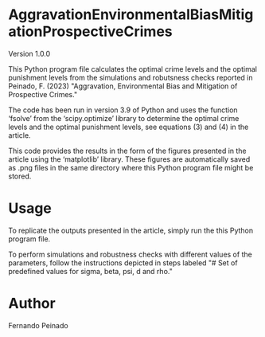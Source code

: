 # AggravationEnvironmentalBiasMitigationProspectiveCrimes
Version 1.0.0

This Python program file calculates the optimal crime levels and the optimal punishment levels from the simulations and robutsness checks reported in Peinado, F. (2023) "Aggravation, Environmental Bias and Mitigation of Prospective Crimes."

The code has been run in version 3.9 of Python and uses the function ‘fsolve’ from the ‘scipy.optimize’ library to determine the optimal crime levels and the optimal punishment levels, see equations (3) and (4) in the article. 

This code provides the results in the form of the figures presented in the article using the ‘matplotlib’ library. These figures are automatically saved as .png files in the same directory where this Python program file might be stored.

# Usage
To replicate the outputs presented in the article, simply run the this Python program file.

To perform simulations and robustness checks with different values of the parameters, follow the instructions depicted in steps labeled "# Set of predefined values for sigma, beta, psi, d and rho." 

# Author
Fernando Peinado
